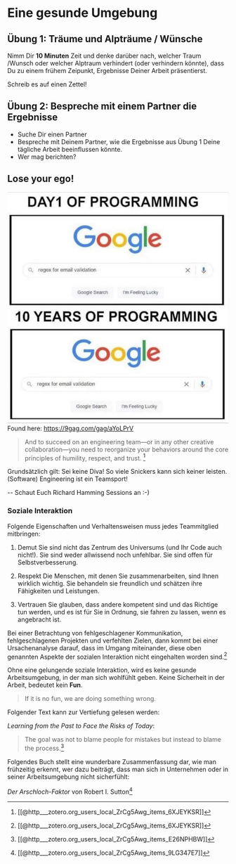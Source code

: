 # Eine gesunde Umgebung

## Übung 1: Träume und Alpträume / Wünsche
Nimm Dir **10 Minuten** Zeit und denke darüber nach, welcher Traum /Wunsch oder welcher Alptraum verhindert (oder verhindern könnte), dass Du zu einem frühem Zeipunkt, Ergebnisse Deiner Arbeit präsentierst.

Schreib es auf einen Zettel!

## Übung 2: Bespreche mit einem Partner die Ergebnisse
- Suche Dir einen Partner
- Bespreche mit Deinem Partner, wie die Ergebnisse aus Übung 1 Deine tägliche Arbeit beeinflussen könnte.
- Wer mag berichten?

## Lose your ego!


![Loose your ego](../../../Assets/Loose-Your-Ego-01.png)
Found here: https://9gag.com/gag/aYoLPrV

> And to succeed on an engineering team—or in any other creative collaboration—you need to reorganize your behaviors around the core principles of humility, respect, and trust. [^1]

Grundsätzlich gilt: Sei keine Diva! So viele Snickers kann sich keiner leisten.
(Software) Engineering ist ein Teamsport!



-- Schaut Euch Richard Hamming Sessions an :-)


### Soziale Interaktion

Folgende Eigenschaften und Verhaltensweisen muss jedes Teammitglied mitbringen:

1.  Demut
Sie sind nicht das Zentrum des Universums (und Ihr Code auch nicht!). Sie sind weder allwissend noch unfehlbar. Sie sind offen für Selbstverbesserung.

2.  Respekt
Die Menschen, mit denen Sie zusammenarbeiten, sind Ihnen wirklich wichtig. Sie behandeln sie freundlich und schätzen ihre Fähigkeiten und Leistungen.

3. Vertrauen
Sie glauben, dass andere kompetent sind und das Richtige tun werden, und es ist für Sie in Ordnung, sie fahren zu lassen, wenn es angebracht ist.


Bei einer Betrachtung von fehlgeschlagener Kommunikation, fehlgeschlagenen Projekten und verfehlten Zielen, dann kommt bei einer Ursachenanalyse darauf, dass im Umgang miteinander, diese oben genannten Aspekte der sozialen Interaktion nicht eingehalten worden sind.[^3]


Ohne eine gelungende soziale Interaktion, wird es keine gesunde Arbeitsumgebung, in der man sich wohlfühlt geben. 
Keine Sicherheit in der Arbeit, bedeutet kein **Fun**. 
> If it is no fun, we are doing something wrong.


Folgender Text kann zur Vertiefung gelesen werden:

*Learning from the Past to Face the Risks of Today*:

> The goal was not to blame people for mistakes but instead to blame the process.[^2]

Folgendes Buch stellt eine wunderbare Zusammenfassung dar, wie man frühzeitig erkennt, wer dazu beiträgt, dass man sich in Unternehmen oder in seiner Arbeitsumgebung nicht sicherfühlt:

*Der Arschloch-Faktor* von Robert I. Sutton[^4]




[^1]: [[@http___zotero.org_users_local_ZrCg5Awg_items_6XJEYKSR]]
[^2]: [[@http___zotero.org_users_local_ZrCg5Awg_items_E26NPHBW]]
[^3]: [[@http___zotero.org_users_local_ZrCg5Awg_items_6XJEYKSR]]
[^4]: [[@http___zotero.org_users_local_ZrCg5Awg_items_9LG347E7]]